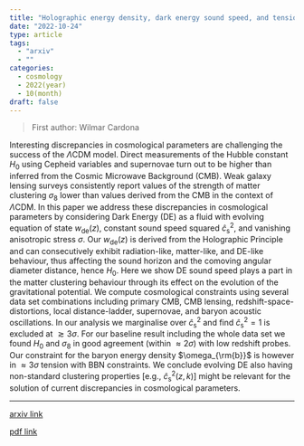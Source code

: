 ```yaml
---
title: "Holographic energy density, dark energy sound speed, and tensions in cosmological parameters: $H_0$ and $S_8$"
date: "2022-10-24"
type: article
tags:
  - "arxiv"
  - ""
categories:
  - cosmology
  - 2022(year)
  - 10(month)
draft: false
---
```


> First author: Wilmar Cardona

 Interesting discrepancies in cosmological parameters are challenging the
success of the $\Lambda$CDM model. Direct measurements of the Hubble constant
$H_0$ using Cepheid variables and supernovae turn out to be higher than
inferred from the Cosmic Microwave Background (CMB). Weak galaxy lensing
surveys consistently report values of the strength of matter clustering
$\sigma_8$ lower than values derived from the CMB in the context of
$\Lambda$CDM. In this paper we address these discrepancies in cosmological
parameters by considering Dark Energy (DE) as a fluid with evolving equation of
state $w_{\mathrm{de}}(z)$, constant sound speed squared
$\hat{c}_{\mathrm{s}}^{2}$, and vanishing anisotropic stress $\sigma$. Our
$w_{\mathrm{de}}(z)$ is derived from the Holographic Principle and can
consecutively exhibit radiation-like, matter-like, and DE-like behaviour, thus
affecting the sound horizon and the comoving angular diameter distance, hence
$H_0$. Here we show DE sound speed plays a part in the matter clustering
behaviour through its effect on the evolution of the gravitational potential.
We compute cosmological constraints using several data set combinations
including primary CMB, CMB lensing, redshift-space-distortions, local
distance-ladder, supernovae, and baryon acoustic oscillations. In our analysis
we marginalise over $\hat{c}_{\mathrm{s}}^{2}$ and find
$\hat{c}_{\mathrm{s}}^{2}=1$ is excluded at $\gtrsim 3\sigma$. For our baseline
result including the whole data set we found $H_0$ and $\sigma_8$ in good
agreement (within $\approx 2\sigma$) with low redshift probes. Our constraint
for the baryon energy density $\omega_{\rm{b}}$ is however in $\approx 3\sigma$
tension with BBN constraints. We conclude evolving DE also having non-standard
clustering properties [e.g., $\hat{c}_{\mathrm{s}}^{2}(z,k)$] might be relevant
for the solution of current discrepancies in cosmological parameters.

---
[arxiv link](http://arxiv.org/abs/2210.13335v1)

[pdf link](http://arxiv.org/pdf/2210.13335v1)